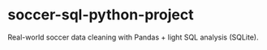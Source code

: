 # soccer-sql-python-project
Real-world soccer data cleaning with Pandas + light SQL analysis (SQLite).
